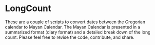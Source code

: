 # LongCount
These are a couple of scripts to convert dates between the Gregorian calendar to Mayan Calendar. The Mayan Calendar is presented in a summarized format (diary format) and a detailed break down of the long count. Please feel free to revise the code, contribute, and share.

